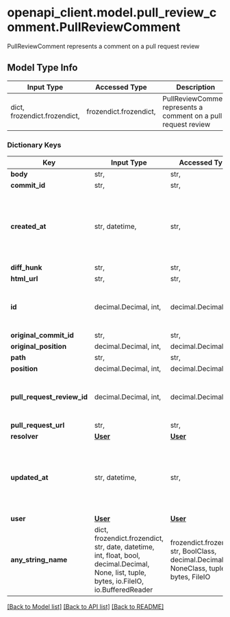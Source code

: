 # openapi_client.model.pull_review_comment.PullReviewComment

PullReviewComment represents a comment on a pull request review

## Model Type Info
Input Type | Accessed Type | Description | Notes
------------ | ------------- | ------------- | -------------
dict, frozendict.frozendict,  | frozendict.frozendict,  | PullReviewComment represents a comment on a pull request review | 

### Dictionary Keys
Key | Input Type | Accessed Type | Description | Notes
------------ | ------------- | ------------- | ------------- | -------------
**body** | str,  | str,  |  | [optional] 
**commit_id** | str,  | str,  |  | [optional] 
**created_at** | str, datetime,  | str,  |  | [optional] value must conform to RFC-3339 date-time
**diff_hunk** | str,  | str,  |  | [optional] 
**html_url** | str,  | str,  |  | [optional] 
**id** | decimal.Decimal, int,  | decimal.Decimal,  |  | [optional] value must be a 64 bit integer
**original_commit_id** | str,  | str,  |  | [optional] 
**original_position** | decimal.Decimal, int,  | decimal.Decimal,  |  | [optional] 
**path** | str,  | str,  |  | [optional] 
**position** | decimal.Decimal, int,  | decimal.Decimal,  |  | [optional] 
**pull_request_review_id** | decimal.Decimal, int,  | decimal.Decimal,  |  | [optional] value must be a 64 bit integer
**pull_request_url** | str,  | str,  |  | [optional] 
**resolver** | [**User**](User.md) | [**User**](User.md) |  | [optional] 
**updated_at** | str, datetime,  | str,  |  | [optional] value must conform to RFC-3339 date-time
**user** | [**User**](User.md) | [**User**](User.md) |  | [optional] 
**any_string_name** | dict, frozendict.frozendict, str, date, datetime, int, float, bool, decimal.Decimal, None, list, tuple, bytes, io.FileIO, io.BufferedReader | frozendict.frozendict, str, BoolClass, decimal.Decimal, NoneClass, tuple, bytes, FileIO | any string name can be used but the value must be the correct type | [optional]

[[Back to Model list]](../../README.md#documentation-for-models) [[Back to API list]](../../README.md#documentation-for-api-endpoints) [[Back to README]](../../README.md)


